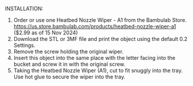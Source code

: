 INSTALLATION:
1.	Order or use one Heatbed Nozzle Wiper - A1 from the Bambulab Store.
    https://us.store.bambulab.com/products/heatbed-nozzle-wiper-a1
  	($2.99 as of 15 Nov 2024)
2.	Download the STL or 3MF file and print the object using the default 0.2 Settings.
3.	Remove the screw holding the original wiper.
4.	Insert this object into the same place with the letter facing into the bucket and screw it in with the original screw.
5.	Taking the Heatbed Nozzle Wiper (A1), cut to fit snuggly into the tray. Use hot glue to secure the wiper into the tray.
